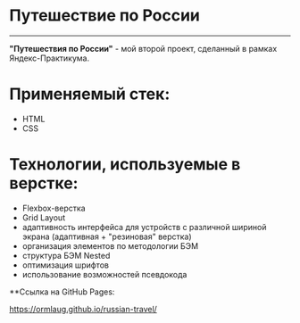 # Путешествие по России
------
**"Путешествия по России"** - мой второй проект, сделанный в рамках Яндекс-Практикума.

# Применяемый стек:
* HTML
* CSS

# Технологии, используемые в верстке:
* Flexbox-верстка
* Grid Layout
* адаптивность интерфейса для устройств с различной шириной экрана (адаптивная + "резиновая" верстка)
* организация элементов по методологии БЭМ
* структура БЭМ Nested
* оптимизация шрифтов
* использование возможностей псевдокода

**Ссылка на GitHub Pages:

https://ormlaug.github.io/russian-travel/
